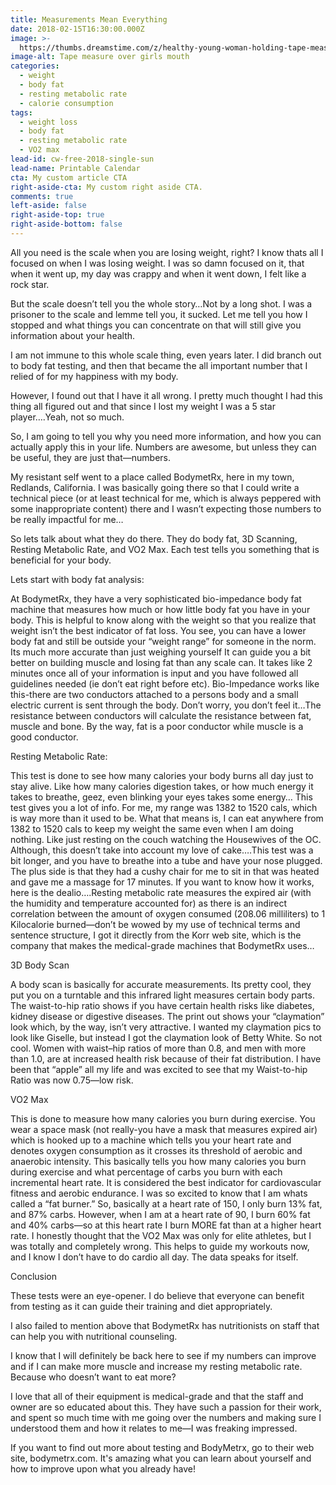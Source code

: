 ```yaml
---
title: Measurements Mean Everything
date: 2018-02-15T16:30:00.000Z
image: >-
  https://thumbs.dreamstime.com/z/healthy-young-woman-holding-tape-measure-over-mouth-dslr-royalty-free-image-fit-green-across-her-both-hands-looking-away-53358909.jpg
image-alt: Tape measure over girls mouth
categories:
  - weight
  - body fat
  - resting metabolic rate
  - calorie consumption
tags:
  - weight loss
  - body fat
  - resting metabolic rate
  - VO2 max
lead-id: cw-free-2018-single-sun
lead-name: Printable Calendar
cta: My custom article CTA
right-aside-cta: My custom right aside CTA.
comments: true
left-aside: false
right-aside-top: true
right-aside-bottom: false
---
```

All you need is the scale when you are losing weight, right?  I know thats all I focused on when I was losing weight.  I was so damn focused on it, that when it went up, my day was crappy and when it went down, I felt like a rock star.

But the scale doesn’t tell you the whole story…Not by a long shot.  I was a prisoner to the scale and lemme tell you, it sucked.  Let me tell you how I stopped and what things you can concentrate on that will still give you information about your health.

I am not immune to this whole scale thing, even years later.  I did branch out to body fat testing, and then that became the all important number that I relied of for my happiness with my body.

However, I found out that I have it all wrong.  I pretty much thought I had this thing all figured out and that since I lost my weight I was a 5 star player….Yeah, not so much.

So, I am going to tell you why you need more information, and how you can actually apply this in your life.  Numbers are awesome, but unless they can be useful, they are just that—numbers.

My resistant self went to a place called BodymetRx, here in my town, Redlands, California.  I was basically going there so that I could write a technical piece (or at least technical for me, which is always peppered with some inappropriate content) there and I wasn’t expecting those numbers to be really impactful for me…

So lets talk about what they do there.  They do body fat, 3D Scanning, Resting Metabolic Rate, and VO2 Max.  Each test tells you something that is beneficial for your body.  

Lets start with body fat analysis:

At BodymetRx, they have a very sophisticated bio-impedance body fat machine that measures how much or how little body fat you have in your body. This is helpful to know along with the weight so that you realize that weight isn’t the best indicator of fat loss. You see, you can have a lower body fat and still be outside your “weight range” for someone in the norm.  Its much more accurate than just weighing yourself It can guide you a bit better on building muscle and losing fat than any scale can.  It takes like 2 minutes once all of your information is input and you have followed all guidelines needed (ie don’t eat right before etc). Bio-Impedance works like this-there are two conductors attached to a persons body and a small electric current is sent through the body.  Don’t worry, you don’t feel it…The resistance between conductors will calculate the resistance between fat, muscle and bone.  By the way, fat is a poor conductor while muscle is a good conductor.

Resting Metabolic Rate:

This test is done to see how many calories your body burns all day just to stay alive. Like how many calories digestion takes, or how much energy it takes to  breathe, geez, even blinking your eyes takes some energy… This test gives you a lot of info.  For me, my range was  1382 to 1520 cals, which is way more than it used to be.  What that means is, I can eat anywhere from 1382 to 1520 cals to keep my weight the same even when I am doing nothing. Like just resting on the couch watching the Housewives of the OC.  Although, this doesn’t take into account my love of cake….This test was a bit longer, and you have to breathe into a tube and have your nose plugged.  The plus side is that they had a cushy chair for me to sit in that was heated and gave me a massage for 17 minutes.  If you want to know how it works, here is the dealio….Resting metabolic rate measures the expired air (with the humidity and temperature accounted for) as there is an indirect correlation between the amount of oxygen consumed (208.06 milliliters) to 1 Kilocalorie burned—don’t be wowed by my use of technical terms and sentence structure, I got it directly from the Korr web site, which is the company that makes the medical-grade machines that BodymetRx uses…

3D Body Scan

A body scan is basically for accurate measurements.  Its pretty cool, they put you on a turntable and this infrared light measures certain body parts.  The waist-to-hip ratio shows if you have certain health risks like diabetes, kidney disease or digestive diseases. The print out shows your “claymation” look which, by the way, isn’t very attractive.  I wanted my claymation pics to look like Giselle, but instead I got the claymation look of Betty White.  So not cool.  Women with waist–hip ratios of more than 0.8, and men with more than 1.0, are at increased health risk because of their fat distribution. I have been that “apple” all my life and was excited to see that my Waist-to-hip Ratio was now 0.75—low risk.

VO2 Max

This is done to measure how many calories you burn during exercise.  You wear a space mask (not really-you have a mask that measures expired air)  which is hooked up to a machine which tells you your heart rate and denotes oxygen consumption as it crosses its threshold of aerobic and anaerobic intensity.  This basically tells you how many calories you burn during exercise and what percentage of carbs you burn with each incremental heart rate.  It is considered the best indicator for cardiovascular fitness and aerobic endurance. I was so excited to know that I am whats called a “fat burner.” So, basically at a heart rate of 150, I only burn 13% fat, and 87% carbs.  However, when I am at a heart rate of 90, I burn 60% fat and 40% carbs—so at this heart rate I burn MORE fat than at a higher heart rate.  I honestly thought that the VO2 Max was only for elite athletes, but I was totally and completely wrong.  This helps to guide my workouts now, and I know I don’t have to do cardio all day.  The data speaks for itself.  

Conclusion

These tests were an eye-opener.  I do believe that everyone can benefit from testing as it can  guide their training and diet appropriately.

 I also failed to mention above that BodymetRx has nutritionists on staff that can help you with nutritional counseling.  

I know that I will definitely be back here to see if my numbers can improve and if I can make more muscle and increase my resting metabolic rate.  Because who doesn’t want to eat more?

I love that all of their equipment is medical-grade and that the staff and owner are so educated about this.  They have such a passion for their work, and spent so much time with me going over the numbers and making sure I understood them and how it relates to me—I was freaking impressed.  

If you want to find out more about testing and BodyMetrx,  go to their web site, bodymetrx.com.  It's amazing what you can learn about yourself and how to improve upon what you already have!
